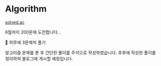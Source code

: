 # Algorithm

[solved.ac](https://solved.ac/profile/p0sitive)

6월까지 200문제 도전합니다...

📝 하루에 3문제씩 풀기

알고리즘 문제를 푼 후 간단한 풀이를 주석으로 작성하였습니다.
추후에 작성한 풀이를 정리하여 블로그에 게시할 예정입니다.
